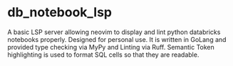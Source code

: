 # db_notebook_lsp
A basic LSP server allowing neovim to display and lint python databricks notebooks properly. Designed for personal use.
It is written in GoLang and provided type checking via MyPy and Linting via Ruff. Semantic Token highlighting is used to format SQL
cells so that they are readable.
